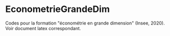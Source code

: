 # EconometrieGrandeDim

Codes pour la formation "économétrie en grande dimension" (Insee, 2020).
Voir document latex correspondant.